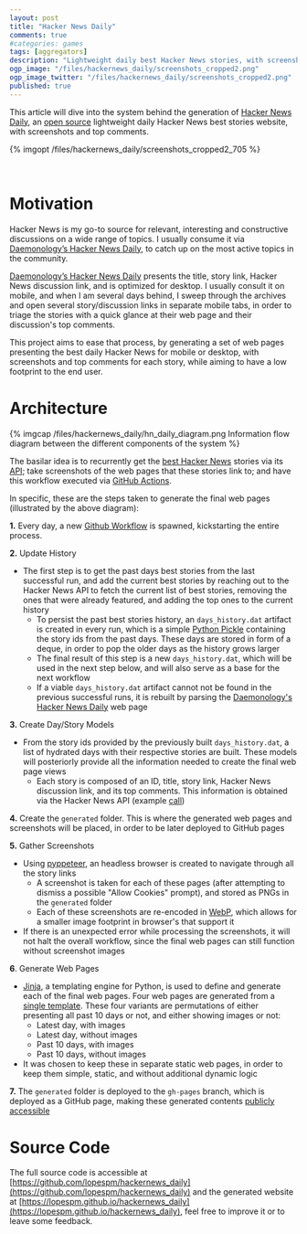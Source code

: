 ```yaml
---
layout: post
title: "Hacker News Daily"
comments: true
#categories: games
tags: [aggregators]
description: "Lightweight daily best Hacker News stories, with screenshots and top comments. No JavaScript used. Deployed via GitHub Actions"
ogp_image: "/files/hackernews_daily/screenshots_cropped2.png"
ogp_image_twitter: "/files/hackernews_daily/screenshots_cropped2.png"
published: true
---
```


This article will dive into the system behind the generation of [Hacker News Daily](https://lopespm.github.io/hackernews_daily), an [open source](https://github.com/lopespm/hackernews_daily) lightweight daily Hacker News best stories website, with screenshots and top comments.

{% imgopt /files/hackernews_daily/screenshots_cropped2_705 %}


<!--more-->

<br/>



# Motivation

Hacker News is my go-to source for relevant, interesting and constructive discussions on a wide range of topics. I usually consume it via [Daemonology’s Hacker News Daily](https://www.daemonology.net/hn-daily/), to catch up on the most active topics in the community.

[Daemonology’s Hacker News Daily](https://www.daemonology.net/hn-daily/) presents the title, story link, Hacker News discussion link, and is optimized for desktop. I usually consult it on mobile, and when I am several days behind, I sweep through the archives and open several story/discussion links in separate mobile tabs, in order to triage the stories with a quick glance at their web page and their discussion's top comments.

This project aims to ease that process, by generating a set of web pages presenting the best daily Hacker News for mobile or desktop, with screenshots and top comments for each story, while aiming to have a low footprint to the end user.


# Architecture

{% imgcap /files/hackernews_daily/hn_daily_diagram.png Information flow diagram between the different components of the system %}

The basilar idea is to recurrently get the [best Hacker News](https://news.ycombinator.com/best) stories via its [API](https://github.com/HackerNews/API); take screenshots of the web pages that these stories link to; and have this workflow executed via [GitHub Actions](https://github.com/features/actions).

In specific, these are the steps taken to generate the final web pages (illustrated by the above diagram):

**1.** Every day, a new [Github Workflow](https://github.com/lopespm/hackernews_daily/actions) is spawned, kickstarting the entire process.

**2.** Update History

- The first step is to get the past days best stories from the last successful run, and add the current best stories by
 reaching out to the Hacker News API to fetch the current list of best stories, removing the ones that were already featured, and adding the top ones to the current history
  - To persist the past best stories history, an `days_history.dat` artifact is created in every run, which is a simple [Python Pickle](https://docs.python.org/3/library/pickle.html) containing the story ids from the past days. These days are stored in form of a deque, in order to pop the older days as the history grows larger
  - The final result of this step is a new `days_history.dat`, which will be used in the next step below, and will also serve as a base for the next workflow
  - If a viable `days_history.dat` artifact cannot not be found in the previous successful runs, it is rebuilt by parsing the [Daemonology's Hacker News Daily](https://www.daemonology.net/hn-daily/) web page

**3.** Create Day/Story Models

- From the story ids provided by the previously built `days_history.dat`, a list of hydrated days with their respective stories are built. These models will posteriorly provide all the information needed to create the final web page views
  - Each story is composed of an ID, title, story link, Hacker News discussion link, and its top comments. This information is obtained via the Hacker News API (example [call](https://hacker-news.firebaseio.com/v0/item/25518730.json?print=pretty))

**4.** Create the `generated` folder. This is where the generated web pages and screenshots will be placed, in order to be later deployed to GitHub pages

**5.** Gather Screenshots

- Using [pyppeteer](https://pypi.org/project/pyppeteer/), an headless browser is created to navigate through all the story links
  - A screenshot is taken for each of these pages (after attempting to dismiss a possible "Allow Cookies" prompt), and stored as PNGs in the `generated` folder
  - Each of these screenshots are re-encoded in [WebP](https://en.wikipedia.org/wiki/WebP), which allows for a smaller image footprint in browser's that support it
- If there is an unexpected error while processing the screenshots, it will not halt the overall workflow, since the final web pages can still function without screenshot images

**6**. Generate Web Pages

- [Jinja](https://jinja.palletsprojects.com/en/2.11.x/), a templating engine for Python, is used to define and generate each of the final web pages. Four web pages are generated from a [single template](https://github.com/lopespm/hackernews_daily/blob/main/templates/page.html). These four variants are permutations of either presenting all past 10 days or not, and either showing images or not:
  - Latest day, with images
  - Latest day, without images
  - Past 10 days, with images
  - Past 10 days, without images
- It was chosen to keep these in separate static web pages, in order to keep them simple, static, and without additional dynamic logic

**7.** The `generated` folder is deployed to the `gh-pages` branch, which is deployed as a GitHub page, making these generated contents [publicly accessible](https://lopespm.github.io/hackernews_daily)


# Source Code

The full source code is accessible at [https://github.com/lopespm/hackernews_daily](https://github.com/lopespm/hackernews_daily) and the generated website at [https://lopespm.github.io/hackernews_daily](https://lopespm.github.io/hackernews_daily), feel free to improve it or to leave some feedback.

